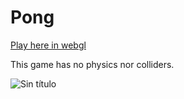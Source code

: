 # Pong

[Play here in webgl](http://172.105.67.239/webgl/pong/)

This game has no physics nor colliders.

![Sin título](https://user-images.githubusercontent.com/9928578/167951607-713d17c8-e4c6-431d-9d1e-02e87b2761e3.png)
